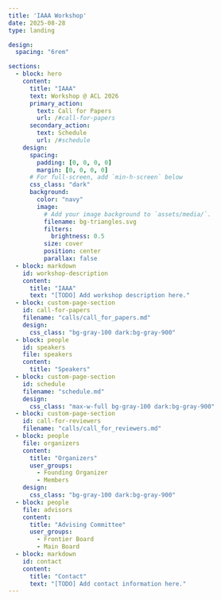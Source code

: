 ```yaml
---
title: 'IAAA Workshop'
date: 2025-08-28
type: landing

design:
  spacing: "6rem"

sections:
  - block: hero
    content:
      title: "IAAA"
      text: Workshop @ ACL 2026
      primary_action:
        text: Call for Papers
        url: /#call-for-papers
      secondary_action:
        text: Schedule
        url: /#schedule
    design:
      spacing:
        padding: [0, 0, 0, 0]
        margin: [0, 0, 0, 0]
      # For full-screen, add `min-h-screen` below
      css_class: "dark"
      background:
        color: "navy"
        image:
          # Add your image background to `assets/media/`.
          filename: bg-triangles.svg
          filters:
            brightness: 0.5
          size: cover
          position: center
          parallax: false
  - block: markdown
    id: workshop-description
    content:
      title: "IAAA"
      text: "[TODO] Add workshop description here."
  - block: custom-page-section
    id: call-for-papers
    filename: "calls/call_for_papers.md"  
    design:
      css_class: "bg-gray-100 dark:bg-gray-900"  
  - block: people
    id: speakers
    file: speakers
    content:
      title: "Speakers"
  - block: custom-page-section
    id: schedule
    filename: "schedule.md"
    design:
      css_class: "max-w-full bg-gray-100 dark:bg-gray-900"
  - block: custom-page-section
    id: call-for-reviewers
    filename: "calls/call_for_reviewers.md"  
  - block: people
    file: organizers
    content:
      title: "Organizers"
      user_groups:
        - Founding Organizer
        - Members
    design:
      css_class: "bg-gray-100 dark:bg-gray-900"
  - block: people
    file: advisors
    content:
      title: "Advising Committee"
      user_groups:
        - Frontier Board
        - Main Board
  - block: markdown
    id: contact
    content:
      title: "Contact"
      text: "[TODO] Add contact information here."
---
```

